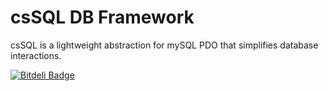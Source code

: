 csSQL DB Framework   
====================================
csSQL is a lightweight abstraction for mySQL PDO that simplifies database interactions.


[![Bitdeli Badge](https://d2weczhvl823v0.cloudfront.net/AlexBoorman/cssql/trend.png)](https://bitdeli.com/free "Bitdeli Badge")


